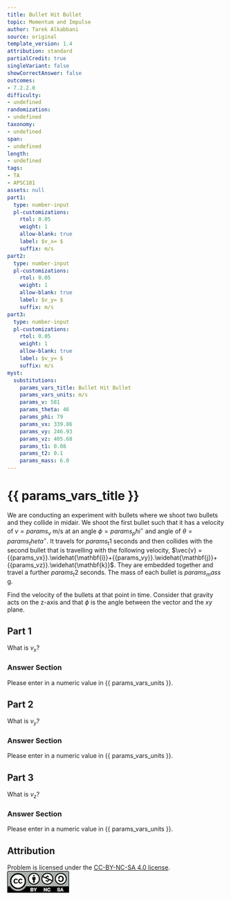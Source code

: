 ```yaml
---
title: Bullet Hit Bullet
topic: Momentum and Impulse
author: Tarek Alkabbani
source: original
template_version: 1.4
attribution: standard
partialCredit: true
singleVariant: false
showCorrectAnswer: false
outcomes:
- 7.2.2.0
difficulty:
- undefined
randomization:
- undefined
taxonomy:
- undefined
span:
- undefined
length:
- undefined
tags:
- TA
- APSC181
assets: null
part1:
  type: number-input
  pl-customizations:
    rtol: 0.05
    weight: 1
    allow-blank: true
    label: $v_x= $
    suffix: m/s
part2:
  type: number-input
  pl-customizations:
    rtol: 0.05
    weight: 1
    allow-blank: true
    label: $v_y= $
    suffix: m/s
part3:
  type: number-input
  pl-customizations:
    rtol: 0.05
    weight: 1
    allow-blank: true
    label: $v_y= $
    suffix: m/s
myst:
  substitutions:
    params_vars_title: Bullet Hit Bullet
    params_vars_units: m/s
    params_v: 581
    params_theta: 46
    params_phi: 79
    params_vx: 339.86
    params_vy: 246.93
    params_vz: 405.68
    params_t1: 0.08
    params_t2: 0.1
    params_mass: 6.0
---
```

# {{ params_vars_title }}
We are conducting an experiment with bullets where we shoot two bullets and they collide in midair. We shoot the first bullet such that it has a velocity of $v = {{params_v}}$ m/s at an angle $\phi = {{params_phi}}^\circ$ and angle of $\theta = {{ params_theta}}^\circ$. It travels for ${{params_t1}}$ seconds and then collides with the second bullet that is travelling with the following velocity, $\vec{v} ={{params_vx}}.\widehat{\mathbf{i}}+{{params_vy}}.\widehat{\mathbf{j}}+{{params_vz}}.\widehat{\mathbf{k}}$. They are embedded together and travel a further ${{params_t2}}$ seconds. The mass of each bullet is ${{params_mass}}$ g.

Find the velocity of the bullets at that point in time. Consider that gravity acts on the z-axis and that $\phi$ is the angle between the vector and the $xy$ plane.

## Part 1

What is $v_x$?

### Answer Section

Please enter in a numeric value in {{ params_vars_units }}.

## Part 2

What is $v_y$?

### Answer Section

Please enter in a numeric value in {{ params_vars_units }}.

## Part 3

What is $v_z$?

### Answer Section

Please enter in a numeric value in {{ params_vars_units }}.

## Attribution

Problem is licensed under the [CC-BY-NC-SA 4.0 license](https://creativecommons.org/licenses/by-nc-sa/4.0/).<br> ![The Creative Commons 4.0 license requiring attribution-BY, non-commercial-NC, and share-alike-SA license.](https://raw.githubusercontent.com/firasm/bits/master/by-nc-sa.png)
